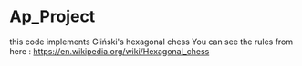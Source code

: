 # Ap_Project

this code implements Gliński's hexagonal chess You can see the rules from here : https://en.wikipedia.org/wiki/Hexagonal_chess 
